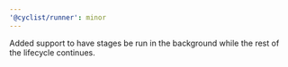 ```yaml
---
'@cyclist/runner': minor
---
```


Added support to have stages be run in the background while the rest of the lifecycle continues.
